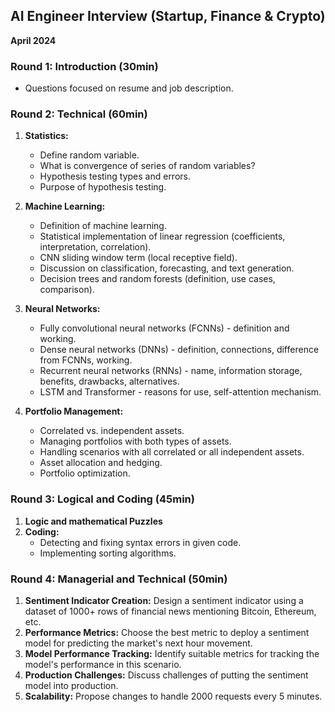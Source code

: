 ## AI Engineer Interview (Startup, Finance & Crypto)

**April 2024**

### Round 1: Introduction (30min)

* Questions focused on resume and job description.

### Round 2: Technical (60min)

1.  **Statistics:**
    *   Define random variable.
    *   What is convergence of series of random variables?
    *   Hypothesis testing types and errors.
    *   Purpose of hypothesis testing.

2.  **Machine Learning:**
    *   Definition of machine learning.
    *   Statistical implementation of linear regression (coefficients, interpretation, correlation).
    *   CNN sliding window term (local receptive field).
    *   Discussion on classification, forecasting, and text generation.
    *   Decision trees and random forests (definition, use cases, comparison).

3.  **Neural Networks:**
    *   Fully convolutional neural networks (FCNNs) - definition and working.
    *   Dense neural networks (DNNs) - definition, connections, difference from FCNNs, working.
    *   Recurrent neural networks (RNNs) - name, information storage, benefits, drawbacks, alternatives.
    *   LSTM and Transformer - reasons for use, self-attention mechanism.

4.  **Portfolio Management:**
    *   Correlated vs. independent assets.
    *   Managing portfolios with both types of assets.
    *   Handling scenarios with all correlated or all independent assets.
    *   Asset allocation and hedging.
    *   Portfolio optimization.

### Round 3: Logical and Coding (45min)

1.  **Logic and mathematical Puzzles** 
2.  **Coding:**
    *   Detecting and fixing syntax errors in given code.
    *   Implementing sorting algorithms.

### Round 4: Managerial and Technical (50min)

1.  **Sentiment Indicator Creation:** Design a sentiment indicator using a dataset of 1000+ rows of financial news mentioning Bitcoin, Ethereum, etc.
2.  **Performance Metrics:** Choose the best metric to deploy a sentiment model for predicting the market's next hour movement.
3.  **Model Performance Tracking:** Identify suitable metrics for tracking the model's performance in this scenario.
4.  **Production Challenges:** Discuss challenges of putting the sentiment model into production.
5.  **Scalability:** Propose changes to handle 2000 requests every 5 minutes.
